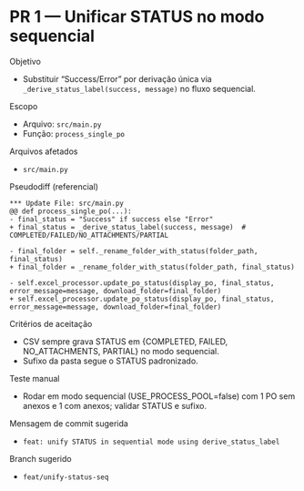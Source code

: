 # PR 1 — Unificar STATUS no modo sequencial

Objetivo
- Substituir “Success/Error” por derivação única via `_derive_status_label(success, message)` no fluxo sequencial.

Escopo
- Arquivo: `src/main.py`
- Função: `process_single_po`

Arquivos afetados
- `src/main.py`

Pseudodiff (referencial)
```
*** Update File: src/main.py
@@ def process_single_po(...):
- final_status = "Success" if success else "Error"
+ final_status = _derive_status_label(success, message)  # COMPLETED/FAILED/NO_ATTACHMENTS/PARTIAL

- final_folder = self._rename_folder_with_status(folder_path, final_status)
+ final_folder = _rename_folder_with_status(folder_path, final_status)

- self.excel_processor.update_po_status(display_po, final_status, error_message=message, download_folder=final_folder)
+ self.excel_processor.update_po_status(display_po, final_status, error_message=message, download_folder=final_folder)
```

Critérios de aceitação
- CSV sempre grava STATUS em {COMPLETED, FAILED, NO_ATTACHMENTS, PARTIAL} no modo sequencial.
- Sufixo da pasta segue o STATUS padronizado.

Teste manual
- Rodar em modo sequencial (USE_PROCESS_POOL=false) com 1 PO sem anexos e 1 com anexos; validar STATUS e sufixo.

Mensagem de commit sugerida
- `feat: unify STATUS in sequential mode using derive_status_label`

Branch sugerido
- `feat/unify-status-seq`

